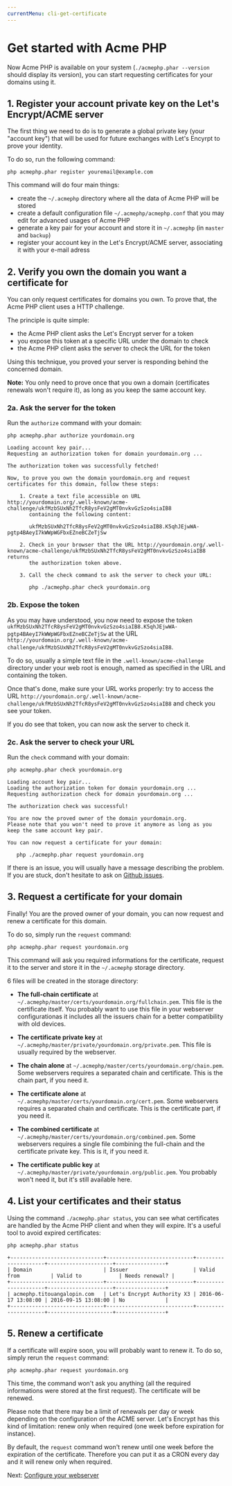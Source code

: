 ```yaml
---
currentMenu: cli-get-certificate
---
```


# Get started with Acme PHP

Now Acme PHP is available on your system (`./acmephp.phar --version` should display its version),
you can start requesting certificates for your domains using it.

## 1. Register your account private key on the Let's Encrypt/ACME server

The first thing we need to do is to generate a global private key (your "account key") that will be
used for future exchanges with Let's Encyrpt to prove your identity.

To do so, run the following command:

``` console
php acmephp.phar register youremail@example.com
```

This command will do four main things:
- create the `~/.acmephp` directory where all the data of Acme PHP will be stored
- create a default configuration file `~/.acmephp/acmephp.conf` that you may edit for advanced usages of Acme PHP
- generate a key pair for your account and store it in `~/.acmephp` (in `master` and `backup`)
- register your account key in the Let's Encrypt/ACME server, associating it with your e-mail adress

## 2. Verify you own the domain you want a certificate for

You can only request certificates for domains you own. To prove that, the Acme PHP client uses a HTTP
challenge.

The principle is quite simple:
- the Acme PHP client asks the Let's Encrypt server for a token
- you expose this token at a specific URL under the domain to check
- the Acme PHP client asks the server to check the URL for the token

Using this technique, you proved your server is responding behind the concerned domain.

**Note:** You only need to prove once that you own a domain (certificates renewals won't require it), as long as
you keep the same account key.

### 2a. Ask the server for the token

Run the `authorize` command with your domain:

``` console
php acmephp.phar authorize yourdomain.org

Loading account key pair...
Requesting an authorization token for domain yourdomain.org ...

The authorization token was successfully fetched!

Now, to prove you own the domain yourdomain.org and request certificates for this domain, follow these steps:

    1. Create a text file accessible on URL http://yourdomain.org/.well-known/acme-challenge/ukfMzbSUxNh2TfcR8ysFeV2gMT0nvkvGzSzo4siaIB8
       containing the following content:

       ukfMzbSUxNh2TfcR8ysFeV2gMT0nvkvGzSzo4siaIB8.K5qhJEjwWA-pgtp4BAeyI7kWWpWGFbxEZneBCZeTjSw

    2. Check in your browser that the URL http://yourdomain.org/.well-known/acme-challenge/ukfMzbSUxNh2TfcR8ysFeV2gMT0nvkvGzSzo4siaIB8 returns
       the authorization token above.

    3. Call the check command to ask the server to check your URL:

       php ./acmephp.phar check yourdomain.org
```

### 2b. Expose the token

As you may have understood, you now need to expose the token
`ukfMzbSUxNh2TfcR8ysFeV2gMT0nvkvGzSzo4siaIB8.K5qhJEjwWA-pgtp4BAeyI7kWWpWGFbxEZneBCZeTjSw` at the URL
`http://yourdomain.org/.well-known/acme-challenge/ukfMzbSUxNh2TfcR8ysFeV2gMT0nvkvGzSzo4siaIB8`.

To do so, usually a simple text file in the `.well-known/acme-challenge` directory under your web root
is enough, named as specified in the URL and containing the token.

Once that's done, make sure your URL works properly: try to access the URL
`http://yourdomain.org/.well-known/acme-challenge/ukfMzbSUxNh2TfcR8ysFeV2gMT0nvkvGzSzo4siaIB8` and check you see your
token.

If you do see that token, you can now ask the server to check it.

### 2c. Ask the server to check your URL

Run the `check` command with your domain:

``` console
php acmephp.phar check yourdomain.org

Loading account key pair...
Loading the authorization token for domain yourdomain.org ...
Requesting authorization check for domain yourdomain.org ...

The authorization check was successful!

You are now the proved owner of the domain yourdomain.org.
Please note that you won't need to prove it anymore as long as you keep the same account key pair.

You can now request a certificate for your domain:

   php ./acmephp.phar request yourdomain.org
```

If there is an issue, you will usually have a message describing the problem. If you are stuck, don't hesitate to
ask on [Github issues](https://github.com/acmephp/acmephp/issues).

## 3. Request a certificate for your domain

Finally! You are the proved owner of your domain, you can now request and renew a certificate for this domain.

To do so, simply run the `request` command:

``` console
php acmephp.phar request yourdomain.org
```

This command will ask you required informations for the certificate, request it to the server and store it in
the `~/.acmephp` storage directory.

6 files will be created in the storage directory:
  
- **The full-chain certificate** at `~/.acmephp/master/certs/yourdomain.org/fullchain.pem`.
  This file is the certificate itself. You probably want to use this file in your webserver configurationas it
  includes all the issuers chain for a better compatibility with old devices.

- **The certificate private key** at `~/.acmephp/master/private/yourdomain.org/private.pem`.
  This file is usually required by the webserver.
  
- **The chain alone** at `~/.acmephp/master/certs/yourdomain.org/chain.pem`.
  Some webservers requires a separated chain and certificate. This is the chain part, if you need it.
  
- **The certificate alone** at `~/.acmephp/master/certs/yourdomain.org/cert.pem`.
  Some webservers requires a separated chain and certificate. This is the certificate part, if you need it.
  
- **The combined certificate** at `~/.acmephp/master/certs/yourdomain.org/combined.pem`.
  Some webservers requires a single file combining the full-chain and the certificate private key.
  This is it, if you need it.

- **The certificate public key** at `~/.acmephp/master/private/yourdomain.org/public.pem`.
  You probably won't need it, but it's still available here.

## 4. List your certificates and their status

Using the command `./acmephp.phar status`, you can see what certificates are handled by the Acme PHP client
and when they will expire. It's a useful tool to avoid expired certificates:

``` console
php acmephp.phar status

+------------------------------+----------------------------+---------------------+---------------------+----------------+
| Domain                       | Issuer                     | Valid from          | Valid to            | Needs renewal? |
+------------------------------+----------------------------+---------------------+---------------------+----------------+
| acmephp.titouangalopin.com   | Let's Encrypt Authority X3 | 2016-06-17 13:08:00 | 2016-09-15 13:08:00 | No             |
+------------------------------+----------------------------+---------------------+---------------------+----------------+
```

## 5. Renew a certificate

If a certificate will expire soon, you will probably want to renew it. To do so, simply rerun the `request` command:

``` console
php acmephp.phar request yourdomain.org
```

This time, the command won't ask you anything (all the required informations were stored at the first request).
The certificate will be renewed.

Please note that there may be a limit of renewals per day or week depending on the configuration of the ACME server.
Let's Encrypt has this kind of limitation: renew only when required (one week before expiration for instance).

By default, the `request` command won't renew until one week before the expiration of the certificate. Therefore you
can put it as a CRON every day and it will renew only when required.

Next: [Configure your webserver](/documentation/cli/webserver.html)

